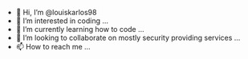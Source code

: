- 👋 Hi, I’m @louiskarlos98
- 👀 I’m interested in coding ...
- 🌱 I’m currently learning how to code ...
- 💞️ I’m looking to collaborate on mostly security providing services ...
- 📫 How to reach me ...

<!---
louiskarlos98/louiskarlos98 is a ✨ special ✨ repository because its `README.md` (this file) appears on your GitHub profile.
You can click the Preview link to take a look at your changes.
--->
